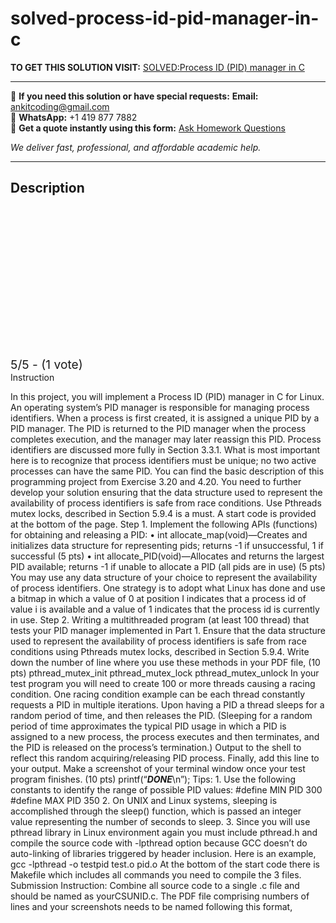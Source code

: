 # solved-process-id-pid-manager-in-c
**TO GET THIS SOLUTION VISIT:** [SOLVED:Process ID (PID) manager in C](https://www.ankitcodinghub.com/product/solvedprocess-id-pid-manager-in-c-solution/)


---

📩 **If you need this solution or have special requests:** **Email:** ankitcoding@gmail.com  
📱 **WhatsApp:** +1 419 877 7882  
📄 **Get a quote instantly using this form:** [Ask Homework Questions](https://www.ankitcodinghub.com/services/ask-homework-questions/)

*We deliver fast, professional, and affordable academic help.*

---

<h2>Description</h2>



<div class="kk-star-ratings kksr-auto kksr-align-center kksr-valign-top" data-payload="{&quot;align&quot;:&quot;center&quot;,&quot;id&quot;:&quot;2416&quot;,&quot;slug&quot;:&quot;default&quot;,&quot;valign&quot;:&quot;top&quot;,&quot;ignore&quot;:&quot;&quot;,&quot;reference&quot;:&quot;auto&quot;,&quot;class&quot;:&quot;&quot;,&quot;count&quot;:&quot;1&quot;,&quot;legendonly&quot;:&quot;&quot;,&quot;readonly&quot;:&quot;&quot;,&quot;score&quot;:&quot;5&quot;,&quot;starsonly&quot;:&quot;&quot;,&quot;best&quot;:&quot;5&quot;,&quot;gap&quot;:&quot;4&quot;,&quot;greet&quot;:&quot;Rate this product&quot;,&quot;legend&quot;:&quot;5\/5 - (1 vote)&quot;,&quot;size&quot;:&quot;24&quot;,&quot;title&quot;:&quot;SOLVED:Process ID (PID) manager in C&quot;,&quot;width&quot;:&quot;138&quot;,&quot;_legend&quot;:&quot;{score}\/{best} - ({count} {votes})&quot;,&quot;font_factor&quot;:&quot;1.25&quot;}">

<div class="kksr-stars">

<div class="kksr-stars-inactive">
            <div class="kksr-star" data-star="1" style="padding-right: 4px">


<div class="kksr-icon" style="width: 24px; height: 24px;"></div>
        </div>
            <div class="kksr-star" data-star="2" style="padding-right: 4px">


<div class="kksr-icon" style="width: 24px; height: 24px;"></div>
        </div>
            <div class="kksr-star" data-star="3" style="padding-right: 4px">


<div class="kksr-icon" style="width: 24px; height: 24px;"></div>
        </div>
            <div class="kksr-star" data-star="4" style="padding-right: 4px">


<div class="kksr-icon" style="width: 24px; height: 24px;"></div>
        </div>
            <div class="kksr-star" data-star="5" style="padding-right: 4px">


<div class="kksr-icon" style="width: 24px; height: 24px;"></div>
        </div>
    </div>

<div class="kksr-stars-active" style="width: 138px;">
            <div class="kksr-star" style="padding-right: 4px">


<div class="kksr-icon" style="width: 24px; height: 24px;"></div>
        </div>
            <div class="kksr-star" style="padding-right: 4px">


<div class="kksr-icon" style="width: 24px; height: 24px;"></div>
        </div>
            <div class="kksr-star" style="padding-right: 4px">


<div class="kksr-icon" style="width: 24px; height: 24px;"></div>
        </div>
            <div class="kksr-star" style="padding-right: 4px">


<div class="kksr-icon" style="width: 24px; height: 24px;"></div>
        </div>
            <div class="kksr-star" style="padding-right: 4px">


<div class="kksr-icon" style="width: 24px; height: 24px;"></div>
        </div>
    </div>
</div>


<div class="kksr-legend" style="font-size: 19.2px;">
            5/5 - (1 vote)    </div>
    </div>
Instruction

In this project, you will implement a Process ID (PID) manager in C for Linux. An operating system’s PID manager is responsible for managing process identifiers. When a process is first created, it is assigned a unique PID by a PID manager. The PID is returned to the PID manager when the process completes execution, and the manager may later reassign this PID. Process identifiers are discussed more fully in Section 3.3.1. What is most important here is to recognize that process identifiers must be unique; no two active processes can have the same PID. You can find the basic description of this programming project from Exercise 3.20 and 4.20. You need to further develop your solution ensuring that the data structure used to represent the availability of process identifiers is safe from race conditions. Use Pthreads mutex locks, described in Section 5.9.4 is a must. A start code is provided at the bottom of the page. Step 1. Implement the following APIs (functions) for obtaining and releasing a PID: • int allocate_map(void)—Creates and initializes data structure for representing pids; returns -1 if unsuccessful, 1 if successful (5 pts) • int allocate_PID(void)—Allocates and returns the largest PID available; returns -1 if unable to allocate a PID (all pids are in use) (5 pts) You may use any data structure of your choice to represent the availability of process identifiers. One strategy is to adopt what Linux has done and use a bitmap in which a value of 0 at position I indicates that a process id of value i is available and a value of 1 indicates that the process id is currently in use. Step 2. Writing a multithreaded program (at least 100 thread) that tests your PID manager implemented in Part 1. Ensure that the data structure used to represent the availability of process identifiers is safe from race conditions using Pthreads mutex locks, described in Section 5.9.4. Write down the number of line where you use these methods in your PDF file, (10 pts) pthread_mutex_init pthread_mutex_lock pthread_mutex_unlock In your test program you will need to create 100 or more threads causing a racing condition. One racing condition example can be each thread constantly requests a PID in multiple iterations. Upon having a PID a thread sleeps for a random period of time, and then releases the PID. (Sleeping for a random period of time approximates the typical PID usage in which a PID is assigned to a new process, the process executes and then terminates, and the PID is released on the process’s termination.) Output to the shell to reflect this random acquiring/releasing PID process. Finally, add this line to your output. Make a screenshot of your terminal window once your test program finishes. (10 pts) printf(“***DONE***\n”); Tips: 1. Use the following constants to identify the range of possible PID values: #define MIN PID 300 #define MAX PID 350 2. On UNIX and Linux systems, sleeping is accomplished through the sleep() function, which is passed an integer value representing the number of seconds to sleep. 3. Since you will use pthread library in Linux environment again you must include pthread.h and compile the source code with -lpthread option because GCC doesn’t do auto-linking of libraries triggered by header inclusion. Here is an example, gcc -lpthread -o testpid test.o pid.o At the bottom of the start code there is Makefile which includes all commands you need to compile the 3 files. Submission Instruction: Combine all source code to a single .c file and should be named as yourCSUNID.c. The PDF file comprising numbers of lines and your screenshots needs to be named following this format,
